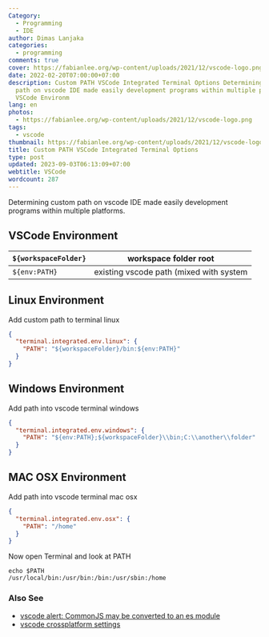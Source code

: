 ```yaml
---
Category:
  - Programming
  - IDE
author: Dimas Lanjaka
categories:
  - programming
comments: true
cover: https://fabianlee.org/wp-content/uploads/2021/12/vscode-logo.png
date: 2022-02-20T07:00:00+07:00
description: Custom PATH VSCode Integrated Terminal Options Determining custom
  path on vscode IDE made easily development programs within multiple platforms.
  VSCode Environm
lang: en
photos:
  - https://fabianlee.org/wp-content/uploads/2021/12/vscode-logo.png
tags:
  - vscode
thumbnail: https://fabianlee.org/wp-content/uploads/2021/12/vscode-logo.png
title: Custom PATH VSCode Integrated Terminal Options
type: post
updated: 2023-09-03T06:13:09+07:00
webtitle: VSCode
wordcount: 287
---
```


Determining custom path on vscode IDE made easily development programs within multiple platforms.

## VSCode Environment
| `${workspaceFolder}` | workspace folder root                   |
| -------------------- | --------------------------------------- |
| `${env:PATH}`        | existing vscode path (mixed with system |

## Linux Environment
Add custom path to terminal linux
```json
{
  "terminal.integrated.env.linux": {
    "PATH": "${workspaceFolder}/bin:${env:PATH}"
  }
}
```

## Windows Environment
Add path into vscode terminal windows
```json
{
  "terminal.integrated.env.windows": {
    "PATH": "${env:PATH};${workspaceFolder}\\bin;C:\\another\\folder"
  }
}
```

## MAC OSX Environment
Add path into vscode terminal mac osx
```json
{
  "terminal.integrated.env.osx": {
    "PATH": "/home"
  }
}
```
Now open Terminal and look at PATH
```shell
echo $PATH
/usr/local/bin:/usr/bin:/bin:/usr/sbin:/home
```

### Also See
- [vscode alert: CommonJS may be converted to an es module](/2022/03/26/file-is-a-commonjs-module-it-may-be-converted-to-an-es-module.html)
- [vscode crossplatform settings](/search/?q=vscode+crossplatform+setting)